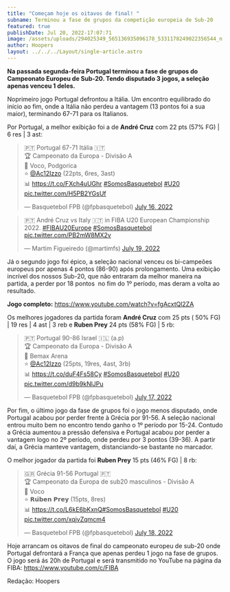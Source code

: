 ```yaml
---
title: "Começam hoje os oitavos de final! "
subname: Terminou a fase de grupos da competição europeia de Sub-20
featured: true
publishDate: Jul 20, 2022-17:07:71
image: /assets/uploads/294025349_565136935096178_5331178249022356544_n.jpg
author: Hoopers
layout: ../../../Layout/single-article.astro
---
```



<!--StartFragment-->

**Na passada segunda-feira Portugal terminou a fase de grupos do Campeonato Europeu de Sub-20. Tendo disputado 3 jogos, a seleção apenas venceu 1 deles.**

<!--EndFragment-->

Noprimeiro jogo Portugal defrontou a Itália. Um encontro equilibrado do início ao fim, onde a Itália não perdeu a vantagem (13 pontos foi a sua maior), terminando 67-71 para os Italianos.  

Por Portugal, a melhor exibição foi a de **André Cruz** com 22 pts (57% FG) | 6 res | 3 ast: 

<!--StartFragment-->

<blockquote class="twitter-tweet"><p lang="pt" dir="ltr">🇵🇹 Portugal 67-71 Itália 🇮🇹 <br>🏆 Campeonato da Europa - Divisão A<br>📍 Voco, Podgorica<br>⭐ <a href="https://twitter.com/Ac12Izzo?ref_src=twsrc%5Etfw">@Ac12Izzo</a> (22pts, 6res, 3ast)<br>📊 <a href="https://t.co/FXch4uUGhr">https://t.co/FXch4uUGhr</a> <a href="https://twitter.com/hashtag/SomosBasquetebol?src=hash&amp;ref_src=twsrc%5Etfw">#SomosBasquetebol</a> <a href="https://twitter.com/hashtag/U20?src=hash&amp;ref_src=twsrc%5Etfw">#U20</a> <a href="https://t.co/H5PB2YGsUf">pic.twitter.com/H5PB2YGsUf</a></p>&mdash; Basquetebol FPB (@fpbasquetebol) <a href="https://twitter.com/fpbasquetebol/status/1548385965973991426?ref_src=twsrc%5Etfw">July 16, 2022</a></blockquote> <script async src="https://platform.twitter.com/widgets.js" charset="utf-8"></script>

<!--EndFragment-->

<!--StartFragment-->

<blockquote class="twitter-tweet"><p lang="es" dir="ltr">🇵🇹 André Cruz vs Italy 🇮🇹 in FIBA U20 European Championship 2022. <a href="https://twitter.com/hashtag/FIBAU20Europe?src=hash&amp;ref_src=twsrc%5Etfw">#FIBAU20Europe</a> <a href="https://twitter.com/hashtag/SomosBasquetebol?src=hash&amp;ref_src=twsrc%5Etfw">#SomosBasquetebol</a> <a href="https://t.co/PB2mW8MX2v">pic.twitter.com/PB2mW8MX2v</a></p>&mdash; Martim Figueiredo (@martimfs) <a href="https://twitter.com/martimfs/status/1549190114995105792?ref_src=twsrc%5Etfw">July 19, 2022</a></blockquote> <script async src="https://platform.twitter.com/widgets.js" charset="utf-8"></script>

<!--EndFragment-->

Já o segundo jogo foi épico, a seleção nacional venceu os bi-campeões europeus por apenas 4 pontos (86-90) após prolongamento. Uma exibição incrível dos nossos Sub-20, que não entraram da melhor maneira na partida, a perder por 18 pontos  no fim do 1º período, mas deram a volta ao resultado. 

**Jogo completo:** <https://www.youtube.com/watch?v=fgAcxtQl2ZA>

Os melhores jogadores da partida foram **André Cruz** com 25 pts ( 50% FG) | 19 res | 4 ast | 3 reb e **Ruben Prey** 24 pts (58% FG) | 5 rb: 

<!--StartFragment-->

<blockquote class="twitter-tweet"><p lang="pt" dir="ltr">🇵🇹 Portugal 90-86 Israel 🇮🇱 (a.p)<br>🏆 Campeonato da Europa - Divisão A<br>📍 Bemax Arena<br>⭐ <a href="https://twitter.com/Ac12Izzo?ref_src=twsrc%5Etfw">@Ac12Izzo</a> (25pts, 19res, 4ast, 3rb)<br>📊 <a href="https://t.co/duF4Fs58Cy">https://t.co/duF4Fs58Cy</a> <a href="https://twitter.com/hashtag/SomosBasquetebol?src=hash&amp;ref_src=twsrc%5Etfw">#SomosBasquetebol</a> <a href="https://twitter.com/hashtag/U20?src=hash&amp;ref_src=twsrc%5Etfw">#U20</a> <a href="https://t.co/d9b9kNlJPu">pic.twitter.com/d9b9kNlJPu</a></p>&mdash; Basquetebol FPB (@fpbasquetebol) <a href="https://twitter.com/fpbasquetebol/status/1548675075913633792?ref_src=twsrc%5Etfw">July 17, 2022</a></blockquote> <script async src="https://platform.twitter.com/widgets.js" charset="utf-8"></script>

<!--EndFragment-->

Por fim, o último jogo da fase de grupos foi o jogo menos disputado, onde Portugal acabou por perder frente à Grécia por 91-56. A seleção nacional entrou muito bem no encontro tendo ganho o 1º período por 15-24. Contudo a Grécia aumentou a pressão defensiva e Portugal acabou por perder a vantagem logo no 2º período, onde perdeu por 3 pontos (39-36). A partir daí, a Grécia manteve vantagem, distanciando-se bastante no marcador. 

O melhor jogador da partida foi **Ruben Prey** 15 pts (46% FG) | 8 rb: 

<!--StartFragment-->

<blockquote class="twitter-tweet"><p lang="pt" dir="ltr">🇬🇷 Grécia 91-56 Portugal 🇵🇹<br>🏆 Campeonato da Europa de sub20 masculinos - Divisão A<br>📍 Voco<br>⭐ 𝗥𝘂́𝗯𝗲𝗻 𝗣𝗿𝗲𝘆 (15pts, 8res)<br>📊 <a href="https://t.co/L6kE6bKxnQ">https://t.co/L6kE6bKxnQ</a><a href="https://twitter.com/hashtag/SomosBasquetebol?src=hash&amp;ref_src=twsrc%5Etfw">#SomosBasquetebol</a> <a href="https://twitter.com/hashtag/U20?src=hash&amp;ref_src=twsrc%5Etfw">#U20</a> <a href="https://t.co/xqjvZqmcm4">pic.twitter.com/xqjvZqmcm4</a></p>&mdash; Basquetebol FPB (@fpbasquetebol) <a href="https://twitter.com/fpbasquetebol/status/1549031254212894720?ref_src=twsrc%5Etfw">July 18, 2022</a></blockquote> <script async src="https://platform.twitter.com/widgets.js" charset="utf-8"></script>

<!--EndFragment-->

Hoje arrancam os oitavos de final do campeonato europeu de sub-20 onde Portugal defrontará a França que apenas perdeu 1 jogo na fase de grupos. O jogo será ás 20h de Portugal e será transmitido no YouTube na página da FIBA: <https://www.youtube.com/c/FIBA>

Redação: Hoopers 

<!--EndFragment-->